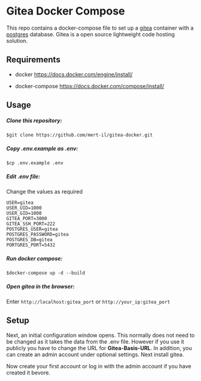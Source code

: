 # Gitea Docker Compose 

This repo contains a docker-compose file to set up a <a href="https://gitea.io/en-us/">gitea</a> container with a <a href="https://www.postgresql.org/">postgres</a> database. Gitea is a open source lightweight code hosting solution.

## Requirements 

- docker https://docs.docker.com/engine/install/

- docker-compose https://docs.docker.com/compose/install/

## Usage 

##### Clone this repository: 

` $git clone https://github.com/mert-il/gitea-docker.git `

##### Copy .env.example as .env:

` $cp .env.example .env `

##### Edit .env file:

Change the values as required

```
USER=gitea
USER_UID=1000
USER_GID=1000
GITEA_PORT=3000
GITEA_SSH_PORT=222
POSTGRES_USER=gitea
POSTGRES_PASSWORD=gitea
POSTGRES_DB=gitea
PORTGRES_PORT=5432
``` 

##### Run docker compose:

` $docker-compose up -d --build `

##### Open gitea in the browser:

Enter ` http://localhost:gitea_port ` or ` http://your_ip:gitea_port  `

## Setup

Next, an initial configuration window opens. This normally does not need to be changed as it takes the data from the .env file. However if you use it publicly you have to change the URL for <strong>Gitea-Basis-URL</strong>. In addition, you can create an admin account under optional settings. Next install gitea.

Now create your first account or log in with the admin account if you have created it bevore.

